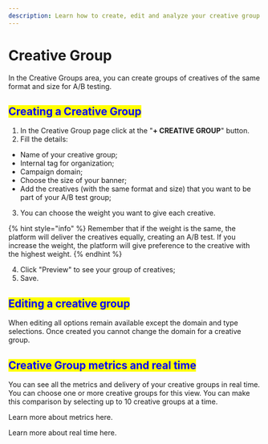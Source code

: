 ```yaml
---
description: Learn how to create, edit and analyze your creative group's metrics here.
---
```


# Creative Group

In the Creative Groups area, you can create groups of creatives of the same format and size for A/B testing.

## <mark style="color:blue;">Creating a Creative Group</mark>

1. In the Creative Group page click at the "**+ CREATIVE GROUP**" button.
2. Fill the details:

* Name of your creative group;
* Internal tag for organization;
* Campaign domain;
* Choose the size of your banner;
* Add the creatives (with the same format and size) that you want to be part of your A/B test group;

3. You can choose the weight you want to give each creative.&#x20;

{% hint style="info" %}
Remember that if the weight is the same, the platform will deliver the creatives equally, creating an A/B test. If you increase the weight, the platform will give preference to the creative with the highest weight.
{% endhint %}

4. Click "Preview" to see your group of creatives;
5. Save.

## <mark style="color:blue;">Editing a creative group</mark>

When editing all options remain available except the domain and type selections. Once created you cannot change the domain for a creative group.

## <mark style="color:blue;">Creative Group metrics and real time</mark>

You can see all the metrics and delivery of your creative groups in real time. You can choose one or more creative groups for this view. You can make this comparison by selecting up to 10 creative groups at a time.

Learn more about metrics here.

Learn more about real time here.

